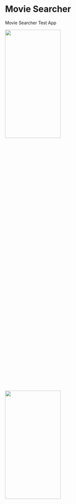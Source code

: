 # Movie Searcher
Movie Searcher Test App

<img src="https://i.hizliresim.com/otc24xz.PNG"  width="60%" height="30%">
<img src="https://i.hizliresim.com/tgodoxy.PNG"  width="60%" height="30%">
